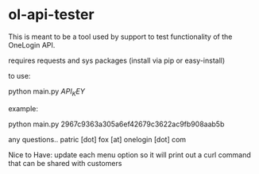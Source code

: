 ol-api-tester
=============
This is meant to be a tool used by support to test functionality of the OneLogin API.

requires requests and sys packages (install via pip or easy-install)

to use:

python main.py $API_KEY$

example:

python main.py 2967c9363a305a6ef42679c3622ac9fb908aab5b

any questions.. patric [dot] fox [at] onelogin [dot] com

Nice to Have:
update each menu option so it will print out a curl command that can be shared with customers